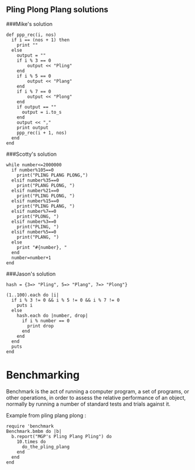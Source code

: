 ## Pling Plong Plang solutions

###Mike's solution

```
def ppp_rec(i, nos)
  if i == (nos + 1) then 
    print ""
  else
    output = ""
    if i % 3 == 0
        output << "Pling"
    end
    if i % 5 == 0 
        output << "Plang"
    end
    if i % 7 == 0
        output << "Plong"
    end
    if output == "" 
      output = i.to_s
    end
    output << ","
    print output
    ppp_rec(i + 1, nos)
  end 
end
```

###Scotty's solution 

```
while number<=2000000
  if number%105==0
    print("PLING PLANG PLONG,")
  elsif number%35==0
    print("PLANG PLONG, ")
  elsif number%21==0
    print("PLING PLONG, ")
  elsif number%15==0
    print("PLING PLANG, ")
  elsif number%7==0
    print("PLONG, ")
  elsif number%3==0
    print("PLING, ")
  elsif number%5==0
    print("PLANG, ")
  else
    print "#{number}, "
  end
  number=number+1
end
```

###Jason's solution

```
hash = {3=> "Pling", 5=> "Plang", 7=> "Plong"}
 
(1..100).each do |i|
  if i % 3 != 0 && i % 5 != 0 && i % 7 != 0
    puts i
  else
    hash.each do |number, drop|
      if i % number == 0
        print drop
      end
    end
  end
  puts
end
```




# Benchmarking

Benchmark is the act of running a computer program, a set of programs, or other operations, in order to assess the relative performance of an object, normally by running a number of standard tests and trials against it. 

Example from pling plang plong :

```
require 'benchmark
Benchmark.bmbm do |b|
  b.report("MGP's Pling Plang Pling") do
    10.times do
      do_the_pling_plang
    end
  end
end 
```

